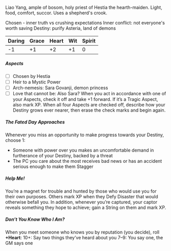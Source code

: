 Liao Yang, ample of bosom, holy priest of Hestia the hearth-maiden. Light, food, comfort, succor. Uses a shepherd's crook.

Chosen - inner truth vs crushing expectations
Inner conflict: not everyone's worth saving
Destiny: purify Asteria, land of demons

| Daring | Grace | Heart | Wit | Spirit |
| --- | --- | --- | --- | --- |
| -1 | +1 | +2 | +1 | 0 |
##### Aspects
* [ ] Chosen by Hestia
* [ ] Heir to a Mystic Power
* [ ] Arch-nemesis: Sara Govanji, demon princess
* [ ] Love that cannot be: Also Sara?
When you act in accordance with one of your Aspects, check it off and take +1 forward. If it’s a Tragic Aspect, also mark XP. When all four Aspects are checked off, describe how your Destiny grows ever nearer, then erase the check marks and begin again.
##### The Fated Day Approaches
Whenever you miss an opportunity to make progress towards your Destiny, choose 1:
* Someone with power over you makes an uncomfortable demand in furtherance of your Destiny, backed by a threat
* The PC you care about the most receives bad news or has an accident serious enough to make them Stagger
##### Help Me!
You’re a magnet for trouble and hunted by those who would use you for their own purposes. Others mark XP when they Defy Disaster that would otherwise befall you. In addition, whenever you’re captured, your captor reveals something they hope to achieve; gain a String on them and mark XP.
##### Don’t You Know Who I Am?
When you meet someone who knows you by reputation (you decide), roll **+Heart**:
10+: Say two things they’ve heard about you
7–9: You say one, the GM says one